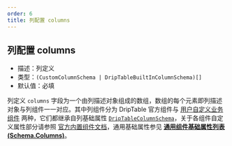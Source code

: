 ```yaml
---
order: 6
title: 列配置 columns
---
```


## 列配置 columns

- 描述：列定义
- 类型：`(CustomColumnSchema | DripTableBuiltInColumnSchema)[]`
- 默认值：必填

列定义 `columns` 字段为一个由列描述对象组成的数组，数组的每个元素即列描述对象与列组件一一对应。其中列组件分为 DripTable 官方组件与 [用户自定义业务组件](/drip-table/props/components) 两种，它们都继承自列基础属性 [`DripTableColumnSchema`](/drip-table/types/column-schema)，关于各组件自定义属性部分请参照 [官方内置组件文档](/drip-table/components)，通用基础属性参见 [**通用组件基础属性列表 (Schema.Columns)**](/drip-table/schema/columns/all)。
